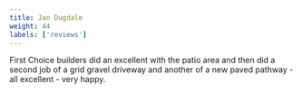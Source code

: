 ```yaml
---
title: Jan Dugdale
weight: 44
labels: ['reviews']
---
```


First Choice builders did an excellent with the patio area and then did a second job of a grid gravel driveway and another of a new paved pathway - all excellent - very happy.